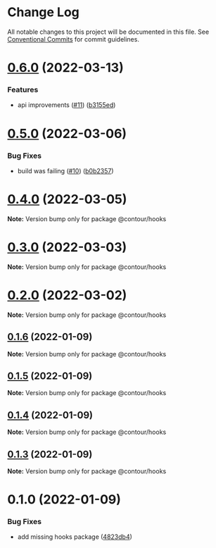 # Change Log

All notable changes to this project will be documented in this file.
See [Conventional Commits](https://conventionalcommits.org) for commit guidelines.

# [0.6.0](https://github.com/pixelass/contour/compare/v0.5.1...v0.6.0) (2022-03-13)


### Features

* api improvements ([#11](https://github.com/pixelass/contour/issues/11)) ([b3155ed](https://github.com/pixelass/contour/commit/b3155edccb3c86b56fa31f87f1c70ab03f15352f))





# [0.5.0](https://github.com/pixelass/contour/compare/v0.4.0...v0.5.0) (2022-03-06)

### Bug Fixes

- build was failing ([#10](https://github.com/pixelass/contour/issues/10)) ([b0b2357](https://github.com/pixelass/contour/commit/b0b235746650074a840ee8ab5cc46c11a1a11d03))

# [0.4.0](https://github.com/pixelass/contour/compare/v0.3.0...v0.4.0) (2022-03-05)

**Note:** Version bump only for package @contour/hooks

# [0.3.0](https://github.com/pixelass/contour/compare/v0.2.0...v0.3.0) (2022-03-03)

**Note:** Version bump only for package @contour/hooks

# [0.2.0](https://github.com/pixelass/contour/compare/v0.1.9...v0.2.0) (2022-03-02)

**Note:** Version bump only for package @contour/hooks

## [0.1.6](https://github.com/pixelass/contour/compare/v0.1.5...v0.1.6) (2022-01-09)

**Note:** Version bump only for package @contour/hooks

## [0.1.5](https://github.com/pixelass/contour/compare/v0.1.4...v0.1.5) (2022-01-09)

**Note:** Version bump only for package @contour/hooks

## [0.1.4](https://github.com/pixelass/contour/compare/v0.1.3...v0.1.4) (2022-01-09)

**Note:** Version bump only for package @contour/hooks

## [0.1.3](https://github.com/pixelass/contour/compare/v0.1.2...v0.1.3) (2022-01-09)

**Note:** Version bump only for package @contour/hooks

# 0.1.0 (2022-01-09)

### Bug Fixes

- add missing hooks package ([4823db4](https://github.com/pixelass/contour/commit/4823db41d4a268bf65248eb55f53effdacce2527))
